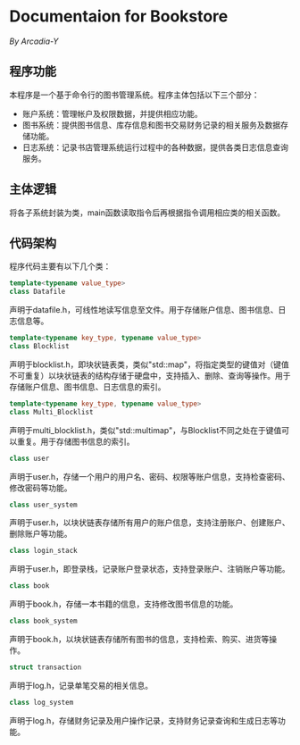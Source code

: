 # Documentaion for Bookstore
_By Arcadia-Y_

## 程序功能
本程序是一个基于命令行的图书管理系统。程序主体包括以下三个部分：
- 账户系统：管理帐户及权限数据，并提供相应功能。
- 图书系统：提供图书信息、库存信息和图书交易财务记录的相关服务及数据存储功能。
- 日志系统：记录书店管理系统运行过程中的各种数据，提供各类日志信息查询服务。
  
## 主体逻辑
将各子系统封装为类，main函数读取指令后再根据指令调用相应类的相关函数。

## 代码架构
程序代码主要有以下几个类：


```cpp
template<typename value_type>
class Datafile
```
声明于datafile.h，可线性地读写信息至文件。用于存储账户信息、图书信息、日志信息等。

```cpp
template<typename key_type, typename value_type>
class Blocklist
```
声明于blocklist.h，即块状链表类，类似"std::map"，将指定类型的键值对（键值不可重复）以块状链表的结构存储于硬盘中，支持插入、删除、查询等操作。用于存储账户信息、图书信息、日志信息的索引。

```cpp
template<typename key_type, typename value_type>
class Multi_Blocklist
```
声明于multi_blocklist.h，类似"std::multimap"，与Blocklist不同之处在于键值可以重复。用于存储图书信息的索引。

```cpp
class user
```
声明于user.h，存储一个用户的用户名、密码、权限等账户信息，支持检查密码、修改密码等功能。

```cpp
class user_system
```
声明于user.h，以块状链表存储所有用户的账户信息，支持注册账户、创建账户、删除账户等功能。

```cpp
class login_stack
```
声明于user.h，即登录栈，记录账户登录状态，支持登录账户、注销账户等功能。

```cpp
class book
```
声明于book.h，存储一本书籍的信息，支持修改图书信息的功能。

```cpp
class book_system
```
声明于book.h，以块状链表存储所有图书的信息，支持检索、购买、进货等操作。

```cpp
struct transaction
```
声明于log.h，记录单笔交易的相关信息。

```cpp
class log_system
```
声明于log.h，存储财务记录及用户操作记录，支持财务记录查询和生成日志等功能。